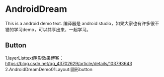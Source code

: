 # AndroidDream
This is a android demo text.
编译器是 android studio，如果大家也有许多很不错的学习demo，可以共享出来，一起学习。
## Button
1.layerListtext阴影效果博客：https://blog.csdn.net/qq_43702629/article/details/103793643
2.AndroidDreamDemo01Layout:圆形button


